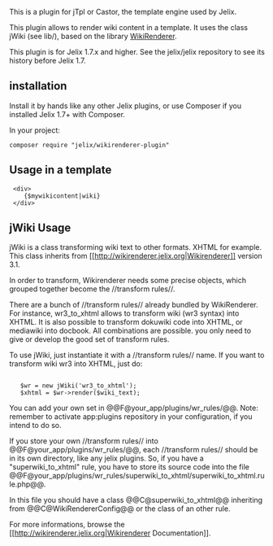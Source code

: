 This is a plugin for jTpl or Castor, the template engine used by Jelix.

This plugin allows to render wiki content in a template.
It uses the class jWiki (see lib/), based on the library [WikiRenderer](http://wikirenderer.jelix.org).

This plugin is for Jelix 1.7.x and higher. See the jelix/jelix repository to see
its history before Jelix 1.7.

## installation

Install it by hands like any other Jelix plugins, or use Composer if you installed
Jelix 1.7+ with Composer.

In your project:

```
composer require "jelix/wikirenderer-plugin"
```

## Usage in a template

```
 <div>
    {$mywikicontent|wiki}
 </div>
```

## jWiki Usage

jWiki is a class transforming wiki text to other formats. XHTML for example.
This class inherits from [[http://wikirenderer.jelix.org|Wikirenderer]] version 3.1.

In order to transform, Wikirenderer needs some precise objects, which grouped
together become the //transform rules//.

There are a bunch of //transform rules// already bundled by WikiRenderer.
For instance, wr3_to_xhtml allows to transform
wiki (wr3 syntax) into XHTML. It is also possible to transform dokuwiki code
into XHTML, or mediawiki into docbook. All combinations are possible. you only
need to give or develop the good set of transform rules. 

To use jWiki, just instantiate it with a //transform rules// name. If you want
to transform wiki wr3 into XHTML, just do: 

<code php>
   $wr = new jWiki('wr3_to_xhtml');
   $xhtml = $wr->render($wiki_text);
</code>


You can add your own set in @@F@your_app/plugins/wr_rules/@@. Note:
remember to activate app:plugins repository in your configuration, if you
intend to do so.

If you store your own //transform rules// into @@F@your_app/plugins/wr_rules/@@,
each //transform rules// should be in its own directory, like any jelix plugins.
So, if you have a "superwiki_to_xhtml" rule, you have to store its source code
into the file
@@F@your_app/plugins/wr_rules/superwiki_to_xhtml/superwiki_to_xhtml.rule.php@@.

In this file you should have a class @@C@superwiki_to_xhtml@@ inheriting from
@@C@WikiRendererConfig@@ or the class of an other rule.

For more informations, browse the [[http://wikirenderer.jelix.org|Wikirenderer Documentation]].


